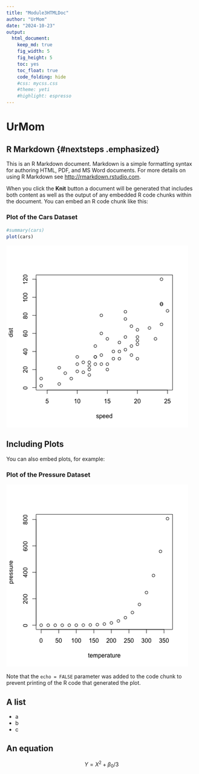 ```yaml
---
title: "Module3HTMLDoc"
author: "UrMom"
date: "2024-10-23"
output: 
  html_document:
    keep_md: true
    fig_width: 5
    fig_height: 5
    toc: yes
    toc_float: true
    code_folding: hide
    #css: mycss.css
    #theme: yeti
    #highlight: espresso
---
```




# UrMom

## R Markdown {#nextsteps .emphasized}

This is an R Markdown document. Markdown is a simple formatting syntax for authoring HTML, PDF, and MS Word documents. For more details on using R Markdown see <http://rmarkdown.rstudio.com>.

When you click the **Knit** button a document will be generated that includes both content as well as the output of any embedded R code chunks within the document. You can embed an R code chunk like this:

### Plot of the Cars Dataset


```r
#summary(cars)
plot(cars)
```

![](Index_files/figure-html/cars-1.png)<!-- -->

## Including Plots

You can also embed plots, for example:

### Plot of the Pressure Dataset

![](Index_files/figure-html/pressure-1.png)<!-- -->

Note that the `echo = FALSE` parameter was added to the code chunk to prevent printing of the R code that generated the plot.

## A list

* a
* b
* c

## An equation

$$ Y = X^2 + \beta_0/3 $$
